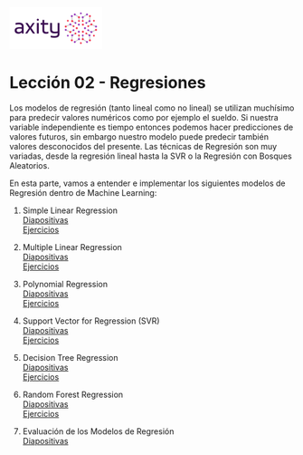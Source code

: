 ![png](imagenes/logotipo-axity-ppt.png)

# Lección 02 - Regresiones

Los modelos de regresión (tanto lineal como no lineal) se utilizan muchísimo para predecir valores numéricos como por ejemplo el sueldo. Si nuestra variable independiente es tiempo entonces podemos hacer predicciones de valores futuros, sin embargo nuestro modelo puede predecir también valores desconocidos del presente.  Las técnicas de Regresión son muy variadas, desde la regresión lineal hasta la SVR o la Regresión con Bosques Aleatorios.

En esta parte, vamos a entender e implementar los siguientes modelos de Regresión dentro de Machine Learning:

1. Simple Linear Regression  
[Diapositivas](Diapositivas/Parte%2002.Regresi%C3%B3n/Secci%C3%B3n%2002.1.Simple%20Linear%20Regression)  
[Ejercicios](Ejercicios/Parte%2002.Regresi%C3%B3n/Secci%C3%B3n%2002.1.Simple%20Linear%20Regression)  

2. Multiple Linear Regression  
[Diapositivas](Diapositivas/Parte%2002.Regresi%C3%B3n/Secci%C3%B3n%2002.2.Multiple%20Linear%20Regression)  
[Ejercicios](Ejercicios/Parte%2002.Regresi%C3%B3n/Secci%C3%B3n%2002.2.Multiple%20Linear%20Regression)

3. Polynomial Regression  
[Diapositivas](Diapositivas/Parte%2002.Regresi%C3%B3n/Secci%C3%B3n%2002.3.Polynomial%20Regression)  
[Ejercicios](Ejercicios/Parte%2002.Regresi%C3%B3n/Secci%C3%B3n%2002.3.Polynomial%20Regression)

4. Support Vector for Regression (SVR)  
[Diapositivas](Diapositivas/Parte%2002.Regresi%C3%B3n/Secci%C3%B3n%2002.4.Support%20Vector%20Regression)  
[Ejercicios](Ejercicios/Parte%2002.Regresi%C3%B3n/Secci%C3%B3n%2002.4.Support%20Vector%20Regression)

5. Decision Tree Regression  
[Diapositivas](Diapositivas/Parte%2002.Regresi%C3%B3n/Secci%C3%B3n%2002.5.Decision%20Tree%20Regression)  
[Ejercicios](Ejercicios/Parte%2002.Regresi%C3%B3n/Secci%C3%B3n%2002.5.Decision%20Tree%20Regression)

6. Random Forest Regression  
[Diapositivas](Diapositivas/Parte%2002.Regresi%C3%B3n/Secci%C3%B3n%2002.6.Random%20Forest%20Regression)  
[Ejercicios](Ejercicios/Parte%2002.Regresi%C3%B3n/Secci%C3%B3n%2002.6.Random%20Forest%20Regression)

7. Evaluación de los Modelos de Regresión  
[Diapositivas](Diapositivas/Parte%2002.Regresi%C3%B3n/Secci%C3%B3n%2002.7.Evaluating%20Regression%20Models)  

